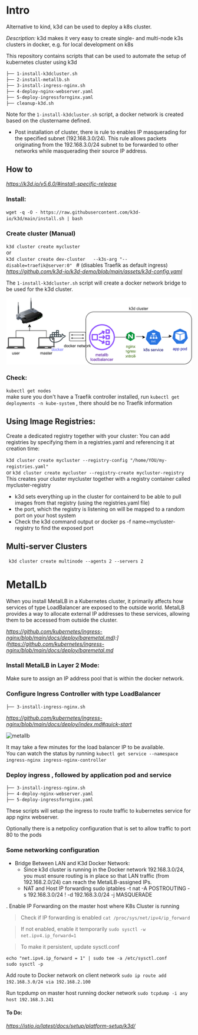 # Intro
Alternative to kind, k3d can be used to deploy a k8s cluster. 

*Description:*
k3d makes it very easy to create single- and multi-node k3s clusters in docker, e.g. for local development on k8s

This repository contains scripts that can be used to automate the setup of kubernetes cluster using k3d
```
├── 1-install-k3dcluster.sh
├── 2-install-metallb.sh
├── 3-install-ingress-nginx.sh
├── 4-deploy-nginx-webserver.yaml
├── 5-deploy-ingressfornginx.yaml
├── cleanup-k3d.sh
```
Note for the `1-install-k3dcluster.sh` script, a docker network is created based on the clustername defined.  

* Post installation of cluster, there is rule to enables IP masquerading for the specified subnet (192.168.3.0/24). This rule allows packets originating from the 192.168.3.0/24 subnet to be forwarded to other networks while masquerading their source IP address.  
##  How to
_https://k3d.io/v5.6.0/#install-specific-release_

### Install:
`wget -q -O - https://raw.githubusercontent.com/k3d-io/k3d/main/install.sh | bash`

### Create cluster (Manual)
`k3d cluster create mycluster`  
or  
`k3d cluster create dev-cluster   --k3s-arg "--disable=traefik@server:0" ` # (disables  Traefik as default ingress)
_https://github.com/k3d-io/k3d-demo/blob/main/assets/k3d-config.yaml_

The `1-install-k3dcluster.sh` script will create a docker network bridge to be used for the k3d cluster. 

![setup](k3d.svg)

### Check:
`kubectl get nodes`  
make sure you don't have a Traefik controller installed, run `kubectl get deployments -n kube-system` , there should be no Traefik information

## Using Image Registries:

Create a dedicated registry together with your cluster: 
You can add registries by specifying them in a registries.yaml and referencing it at creation time: 

`k3d cluster create mycluster --registry-config "/home/YOU/my-registries.yaml"`  
or 
`k3d cluster create mycluster --registry-create mycluster-registry`  
This creates your cluster mycluster together with a registry container called mycluster-registry  

* k3d sets everything up in the cluster for containerd to be able to pull images from that registry (using the registries.yaml file)
* the port, which the registry is listening on will be mapped to a random port on your host system
* Check the k3d command output or docker ps -f name=mycluster-registry to find the exposed port


## Multi-server Clusters
` k3d cluster create multinode --agents 2 --servers 2`

# MetalLb
When you install MetalLB in a Kubernetes cluster, it primarily affects how services of type LoadBalancer are exposed to the outside world. MetalLB provides a way to allocate external IP addresses to these services, allowing them to be accessed from outside the cluster.

_https://github.com/kubernetes/ingress-nginx/blob/main/docs/deploy/baremetal.md):](https://github.com/kubernetes/ingress-nginx/blob/main/docs/deploy/baremetal.md_

### Install MetalLB in Layer 2 Mode:
Make sure to assign an IP address pool that is within the docker network.  


### Configure Ingress Controller with type LoadBalancer
```├── 3-install-ingress-nginx.sh```

_https://github.com/kubernetes/ingress-nginx/blob/main/docs/deploy/index.md#quick-start_

![metallb](https://github.com/kubernetes/ingress-nginx/blob/main/docs/images/baremetal/metallb.jpg)

It may take a few minutes for the load balancer IP to be available.  
You can watch the status by running `kubectl get service --namespace ingress-nginx ingress-nginx-controller`  

### Deploy ingress , followed by application pod and service  
```
├── 3-install-ingress-nginx.sh  
├── 4-deploy-nginx-webserver.yaml  
├── 5-deploy-ingressfornginx.yaml  
```
These scripts will setup the ingress to route traffic to kubernetes service for app nginx webserver.  

Optionally there is a netpolicy configuration that is set to allow traffic to port 80 to the pods  
### Some networking configuration 
* Bridge Between LAN and K3d Docker Network: 
  - Since k3d cluster is running in the Docker network 192.168.3.0/24, you must ensure routing is in place so that LAN traffic (from 192.168.2.0/24) can reach the MetalLB-assigned IPs. 
  - NAT and Host IP forwarding
  sudo iptables -t nat -A POSTROUTING -s 192.168.3.0/24 ! -d 192.168.3.0/24 -j MASQUERADE

. Enable IP Forwarding on the master host where K8s Cluster is running
>  Check if IP forwarding is enabled
```cat /proc/sys/net/ipv4/ip_forward```

> If not enabled, enable it temporarily
``` sudo sysctl -w net.ipv4.ip_forward=1 ```

> To make it persistent, update sysctl.conf
```
echo "net.ipv4.ip_forward = 1" | sudo tee -a /etc/sysctl.conf
sudo sysctl -p
```

Add route to Docker network on client network
```sudo ip route add 192.168.3.0/24 via 192.168.2.100```

Run tcpdump on master host running docker network
```sudo tcpdump -i any host 192.168.3.241```

####  To Do: 
_https://istio.io/latest/docs/setup/platform-setup/k3d/_

